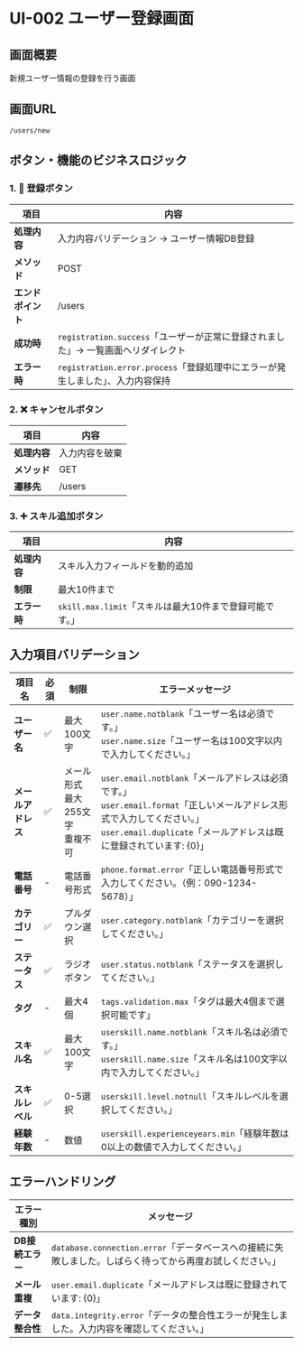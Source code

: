 # UI-002 ユーザー登録画面

## 画面概要
新規ユーザー情報の登録を行う画面


## 画面URL
`/users/new`

## ボタン・機能のビジネスロジック

### 1. 💾 登録ボタン
| 項目 | 内容 |
|------|------|
| **処理内容** | 入力内容バリデーション → ユーザー情報DB登録 |
| **メソッド** | POST |
| **エンドポイント** | /users |
| **成功時** | `registration.success`「ユーザーが正常に登録されました」→ 一覧画面へリダイレクト |
| **エラー時** | `registration.error.process`「登録処理中にエラーが発生しました」、入力内容保持 |

### 2. ❌ キャンセルボタン
| 項目 | 内容 |
|------|------|
| **処理内容** | 入力内容を破棄 |
| **メソッド** | GET |
| **遷移先** | /users |

### 3. ➕ スキル追加ボタン
| 項目 | 内容 |
|------|------|
| **処理内容** | スキル入力フィールドを動的追加 |
| **制限** | 最大10件まで |
| **エラー時** | `skill.max.limit`「スキルは最大10件まで登録可能です。」 |


## 入力項目バリデーション

| 項目名 | 必須 | 制限 | エラーメッセージ |
|--------|------|------|-----------------|
| **ユーザー名** | ✅ | 最大100文字 | `user.name.notblank`「ユーザー名は必須です。」<br>`user.name.size`「ユーザー名は100文字以内で入力してください。」 |
| **メールアドレス** | ✅ | メール形式<br>最大255文字<br>重複不可 | `user.email.notblank`「メールアドレスは必須です。」<br>`user.email.format`「正しいメールアドレス形式で入力してください。」<br>`user.email.duplicate`「メールアドレスは既に登録されています: {0}」 |
| **電話番号** | - | 電話番号形式 | `phone.format.error`「正しい電話番号形式で入力してください。（例：090-1234-5678）」 |
| **カテゴリー** | ✅ | プルダウン選択 | `user.category.notblank`「カテゴリーを選択してください。」 |
| **ステータス** | ✅ | ラジオボタン | `user.status.notblank`「ステータスを選択してください。」 |
| **タグ** | - | 最大4個 | `tags.validation.max`「タグは最大4個まで選択可能です」 |
| **スキル名** | ✅ | 最大100文字 | `userskill.name.notblank`「スキル名は必須です。」<br>`userskill.name.size`「スキル名は100文字以内で入力してください。」 |
| **スキルレベル** | ✅ | 0-5選択 | `userskill.level.notnull`「スキルレベルを選択してください。」 |
| **経験年数** | - | 数値 | `userskill.experienceyears.min`「経験年数は0以上の数値で入力してください。」 |

## エラーハンドリング
| エラー種別 | メッセージ |
|------------|-----------|
| **DB接続エラー** | `database.connection.error`「データベースへの接続に失敗しました。しばらく待ってから再度お試しください。」 |
| **メール重複** | `user.email.duplicate`「メールアドレスは既に登録されています: {0}」 |
| **データ整合性** | `data.integrity.error`「データの整合性エラーが発生しました。入力内容を確認してください。」 |